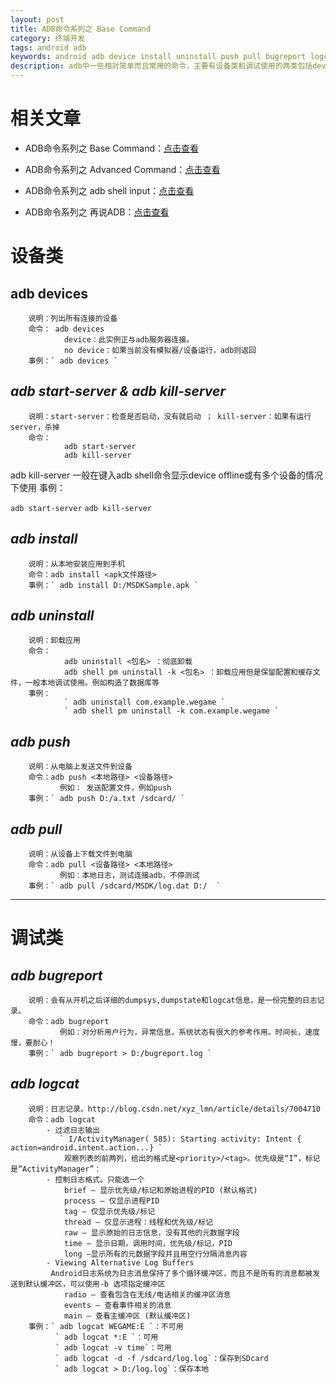 ```yaml
---
layout: post
title: ADB命令系列之 Base Command
category: 终端开发
tags: android adb
keywords: android adb device install uninstall push pull bugreport logcat  
description: adb中一些相对简单而且常用的命令，主要有设备类和调试使用的两类包括devices、install、uninstall、push、pull、bugreport、logcat等。在日常的开发中调试程序、PC与手机之间交互都非常方便。
---
```

# 相关文章

- ADB命令系列之 Base Command：[点击查看](https://blog.bihe0832.com/adb-base.html)

-   ADB命令系列之  Advanced Command：[点击查看](https://blog.bihe0832.com/adb-advanced.html)

-   ADB命令系列之 adb shell input：[点击查看](https://blog.bihe0832.com/adb-shell-input.html)

-   ADB命令系列之 再说ADB：[点击查看](https://blog.bihe0832.com/review_adb.html)

# 设备类

## **adb devices**

        说明：列出所有连接的设备
        命令： adb devices
                device：此实例正与adb服务器连接。
                no device：如果当前没有模拟器/设备运行，adb则返回   
        事例：` adb devices `
    

## ***adb start-server & adb kill-server***

        说明：start-server：检查是否启动，没有就启动 ； kill-server：如果有运行server，杀掉
        命令：
                adb start-server
                adb kill-server
    

<!--more--> adb kill-server 一般在键入adb shell命令显示device offline或有多个设备的情况下使用 事例： 

`adb start-server` `adb kill-server`

## ***adb install***

        说明：从本地安装应用到手机
        命令：adb install <apk文件路径>
        事例：` adb install D:/MSDKSample.apk `
    

## ***adb uninstall***

        说明：卸载应用
        命令：
                adb uninstall <包名> ：彻底卸载
                adb shell pm uninstall -k <包名> ：卸载应用但是保留配置和缓存文件，一般本地调试使用。例如构造了数据库等
        事例：
                ` adb uninstall com.example.wegame `
                ` adb shell pm uninstall -k com.example.wegame `
    

## ***adb push***

        说明：从电脑上发送文件到设备
        命令：adb push <本地路径> <设备路径>
               例如： 发送配置文件，例如push
        事例：` adb push D:/a.txt /sdcard/ `
    

## ***adb pull***

        说明：从设备上下载文件到电脑
        命令：adb pull <设备路径> <本地路径>
               例如：本地日志，测试连接adb，不停测试
        事例：` adb pull /sdcard/MSDK/log.dat D:/  `
    

* * *

# 调试类

## ***adb bugreport***

        说明：会有从开机之后详细的dumpsys,dumpstate和logcat信息，是一份完整的日志记录。
        命令：adb bugreport
               例如：对分析用户行为，异常信息，系统状态有很大的参考作用。时间长，速度慢，要耐心！
        事例：` adb bugreport > D:/bugreport.log `
    

## ***adb logcat***

        说明：日志记录。http://blog.csdn.net/xyz_lmn/article/details/7004710
        命令：adb logcat
            - 过滤日志输出
               ` I/ActivityManager( 585): Starting activity: Intent { action=android.intent.action...} `
                观察列表的前两列，给出的格式是<priority>/<tag>。优先级是“I”，标记是“ActivityManager”：
            - 控制日志格式。只能选一个
                brief — 显示优先级/标记和原始进程的PID (默认格式)
                process — 仅显示进程PID
                tag — 仅显示优先级/标记
                thread — 仅显示进程：线程和优先级/标记
                raw — 显示原始的日志信息，没有其他的元数据字段
                time — 显示日期，调用时间，优先级/标记，PID
                long —显示所有的元数据字段并且用空行分隔消息内容
            - Viewing Alternative Log Buffers
             Android日志系统为日志消息保持了多个循环缓冲区，而且不是所有的消息都被发送到默认缓冲区，可以使用-b 选项指定缓冲区
                radio — 查看包含在无线/电话相关的缓冲区消息
                events — 查看事件相关的消息
                main — 查看主缓冲区 (默认缓冲区)
        事例：` adb logcat WEGAME:E `：不可用
              ` adb logcat *:E `：可用
              ` adb logcat -v time`：可用
              ` adb logcat -d -f /sdcard/log.log`：保存到SDcard
              ` adb logcat > D:/log.log`：保存本地
    

